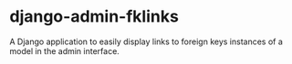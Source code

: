 # django-admin-fklinks
A Django application to easily display links to foreign keys instances of a model in the admin interface.
